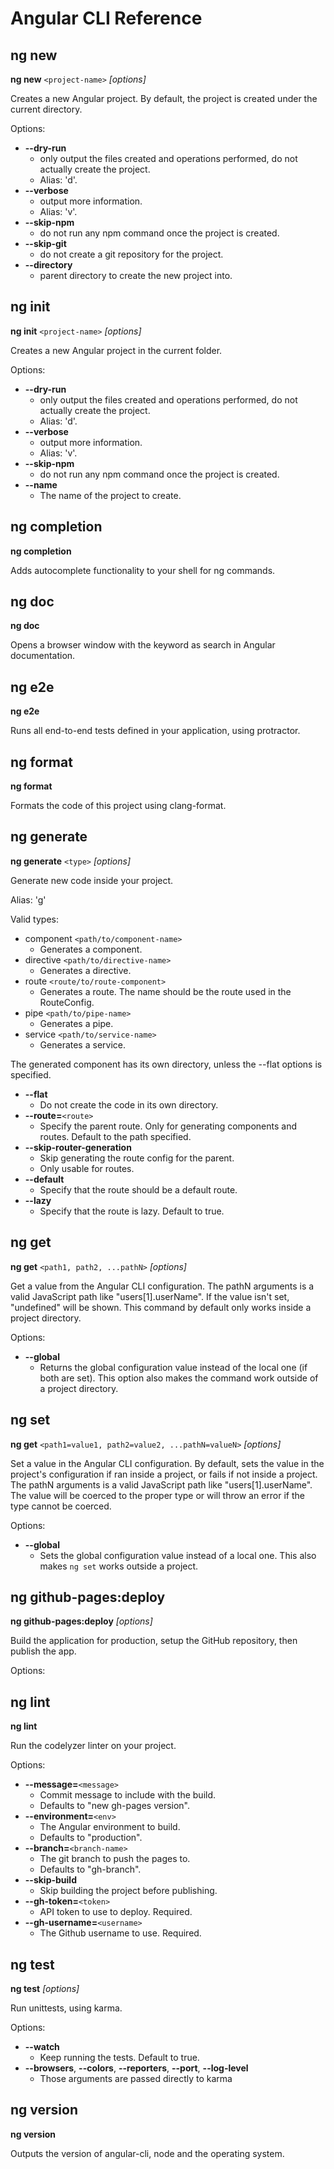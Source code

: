 # Angular CLI Reference

## ng new

**ng new** `<project-name>` *[options]*

Creates a new Angular project. By default, the project is created under the current directory.

Options:

- **--dry-run**
    - only output the files created and operations performed, do not actually create the project.
    - Alias: 'd'.
- **--verbose**
    - output more information.
    - Alias: 'v'.
- **--skip-npm**
    - do not run any npm command once the project is created.
- **--skip-git**
    - do not create a git repository for the project.
- **--directory**
    - parent directory to create the new project into.

## ng init

**ng init** `<project-name>` *[options]*

Creates a new Angular project in the current folder.

Options:

- **--dry-run**
    - only output the files created and operations performed, do not actually create the project.
    - Alias: 'd'.
- **--verbose**
    - output more information.
    - Alias: 'v'.
- **--skip-npm**
    - do not run any npm command once the project is created.
- **--name**
    - The name of the project to create.

## ng completion

**ng completion**

Adds autocomplete functionality to your shell for ng commands.

## ng doc

**ng doc** *<keyword>*

Opens a browser window with the keyword as search in Angular documentation.

## ng e2e

**ng e2e**

Runs all end-to-end tests defined in your application, using protractor.

## ng format

**ng format**

Formats the code of this project using clang-format.

## ng generate

**ng generate** `<type>` *[options]*

Generate new code inside your project.

Alias: 'g'

Valid types:

- component `<path/to/component-name>`
    - Generates a component.
- directive `<path/to/directive-name>`
    - Generates a directive.
- route `<route/to/route-component>`
    - Generates a route. The name should be the route used in the RouteConfig.
- pipe `<path/to/pipe-name>`
    - Generates a pipe.
- service `<path/to/service-name>`
    - Generates a service.

The generated component has its own directory, unless the --flat options is specified.

- **--flat**
    - Do not create the code in its own directory.
- **--route=**`<route>`
    - Specify the parent route. Only for generating components and routes. Default to the path specified.
- **--skip-router-generation**
    - Skip generating the route config for the parent.
    - Only usable for routes.
- **--default**
    - Specify that the route should be a default route.
- **--lazy**
    - Specify that the route is lazy. Default to true.

## ng get

**ng get** `<path1, path2, ...pathN>` *[options]*

Get a value from the Angular CLI configuration. The pathN arguments is a valid JavaScript path like "users[1].userName". If the value isn't set, "undefined" will be shown. This command by default only works inside a project directory.

Options:

- **--global**
    - Returns the global configuration value instead of the local one (if both are set). This option also makes the command work outside of a project directory.

## ng set

**ng get** `<path1=value1, path2=value2, ...pathN=valueN>` *[options]*

Set a value in the Angular CLI configuration. By default, sets the value in the project's configuration if ran inside a project, or fails if not inside a project. The pathN arguments is a valid JavaScript path like "users[1].userName". The value will be coerced to the proper type or will throw an error if the type cannot be coerced.

Options:

- **--global**
    - Sets the global configuration value instead of a local one. This also makes `ng set` works outside a project.

## ng github-pages:deploy

**ng github-pages:deploy** *[options]*

Build the application for production, setup the GitHub repository, then publish the app.

Options:

## ng lint

**ng lint**

Run the codelyzer linter on your project.

Options:

- **--message=**`<message>`
    - Commit message to include with the build.
    - Defaults to "new gh-pages version".
- **--environment=**`<env>`
    - The Angular environment to build.
    - Defaults to "production".
- **--branch=**`<branch-name>`
    - The git branch to push the pages to.
    - Defaults to "gh-branch".
- **--skip-build**
    - Skip building the project before publishing.
- **--gh-token=**`<token>`
    - API token to use to deploy. Required.
- **--gh-username=**`<username>`
    - The Github username to use. Required.

## ng test

**ng test** *[options]*

Run unittests, using karma.

Options:

- **--watch**
    - Keep running the tests. Default to true.
- **--browsers**, **--colors**, **--reporters**, **--port**, **--log-level**
    - Those arguments are passed directly to karma

## ng version

**ng version**

Outputs the version of angular-cli, node and the operating system.